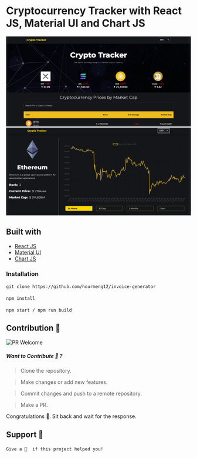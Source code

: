 # Cryptocurrency Tracker with React JS, Material UI and Chart JS

<img src="https://github.com/dmmoradiya/react_crypto_tracker/blob/main/src/cryptosite1.png">
<img src="https://github.com/dmmoradiya/react_crypto_tracker/blob/main/src/cryptosite2.png">

## Built with 

- [React JS](https://reactjs.org/)
- [Material UI](https://v4.mui.com/)
- [Chart JS](https://reactchartjs.github.io/react-chartjs-2/#/)


### Installation

```
git clone https://github.com/hourmeng12/invoice-generator

npm install

npm start / npm run build
```
##  Contribution 🤝
![PR Welcome](https://img.shields.io/badge/PRs-welcome-brightgreen.svg?style=flat-square)

##### Want to Contribute 🚧 ?
> Clone the repository. 

> Make changes or add new features. 

> Commit changes and push to a remote repository.

> Make a PR.

Congratulations 🎉. Sit back and wait for the response.



## Support 🧡
    Give a 🌟  if this project helped you!
